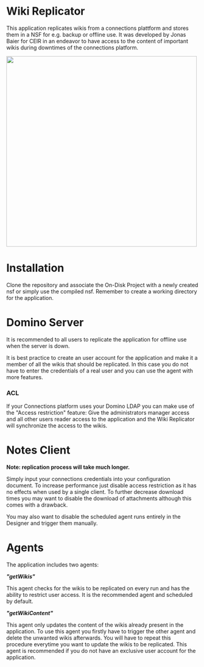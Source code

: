 # Wiki Replicator

This application replicates wikis from a connections plattform and stores them in a NSF for e.g. backup or offline use. It was developed by Jonas Baier for CEIR in an endeavor to have access to the content of important wikis during downtimes of the connections platform.

<img src="https://user-images.githubusercontent.com/40888514/157475187-810db893-22e4-4478-976f-670d7980986d.png" height="500px"/>


# Installation

Clone the repository and associate the On-Disk Project with a newly created nsf or simply use the compiled nsf. Remember to create a working directory for the application.

# Domino Server

It is recommended to all users to replicate the application for offline use when the server is down.

It is best practice to create an user account for the application and make it a member of all the wikis that should be replicated. In this case you do not have to enter the credentials of a real user and you can use the agent with more features.

### ACL

If your Connections platform uses your Domino LDAP you can make use of the "Access restriction" feature:
Give the administrators manager access and all other users reader access to the application and the Wiki Replicator will synchronize the access to the wikis.



# Notes Client

**Note: replication process will take much longer.**

Simply input your connections credentials into your configuration document. To increase performance just disable access restriction as it has no effects when used by a single client. To further decrease download times you may want to disable the download of attachments although this comes with a drawback.

You may also want to disable the scheduled agent runs entirely in the Designer and trigger them manually.

# Agents

The application includes two agents:

***"getWikis"***

This agent checks for the wikis to be replicated on every run and has the ability to restrict user access. It is the recommended agent and scheduled by default.

***"getWikiContent"***

This agent only updates the content of the wikis already present in the application. To use this agent you firstly have to trigger the other agent and delete the unwanted wikis afterwards. You will have to repeat this procedure everytime you want to update the wikis to be replicated.
This agent is recommended if you do not have an exclusive user account for the application.
